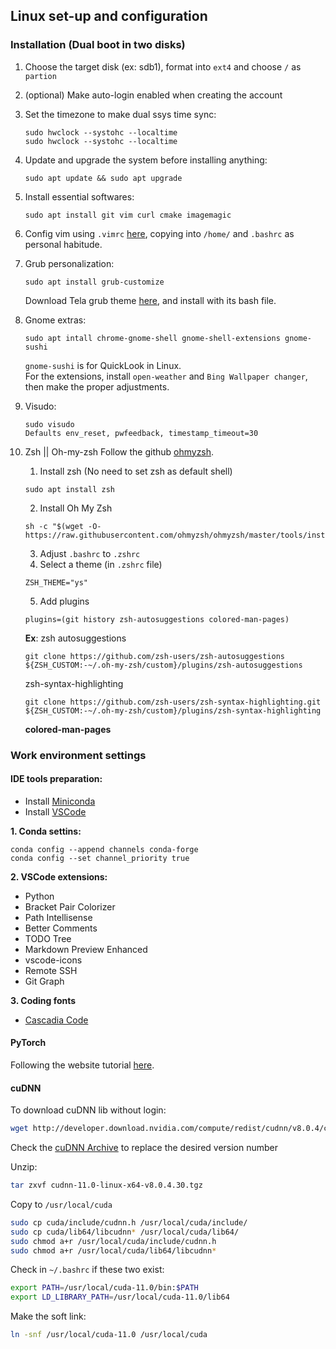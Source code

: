 ## Linux set-up and configuration

### Installation (Dual boot in two disks)
1. Choose the target disk (ex: sdb1), format into `ext4` and choose `/` as `partion`
2. (optional) Make auto-login enabled when creating the account
3. Set the timezone to make dual ssys time sync:
    ```
    sudo hwclock --systohc --localtime
    sudo hwclock --systohc --localtime
    ```
4. Update and upgrade the system before installing anything:
    ```
    sudo apt update && sudo apt upgrade
    ```
5. Install essential softwares:
    ```
    sudo apt install git vim curl cmake imagemagic
    ```
6. Config vim using `.vimrc` [here](https://github.com/Crescent-Saturn/Setting_Summary/blob/dev/.vimrc), copying into `/home/` and `.bashrc` as personal habitude.
7. Grub personalization:
    ```
    sudo apt install grub-customize
    ```
    Download Tela grub theme [here](https://www.gnome-look.org/p/1307852/), and install with its bash file.
8. Gnome extras:
    ```
    sudo apt intall chrome-gnome-shell gnome-shell-extensions gnome-sushi
    ```
    `gnome-sushi` is for QuickLook in Linux.    
    For the extensions, install `open-weather` and `Bing Wallpaper changer`, then make the proper adjustments.
9. Visudo:
    ```
    sudo visudo
    Defaults env_reset, pwfeedback, timestamp_timeout=30
    ```

10. Zsh || Oh-my-zsh
    Follow the github [ohmyzsh](https://github.com/ohmyzsh/ohmyzsh).
    1. Install zsh (No need to set zsh as default shell)
    ```
    sudo apt install zsh
    ```
    2. Install Oh My Zsh
    ```
    sh -c "$(wget -O- https://raw.githubusercontent.com/ohmyzsh/ohmyzsh/master/tools/install.sh)"
    ```
    3. Adjust `.bashrc` to `.zshrc`
    4. Select a theme (in `.zshrc` file)
    ```
    ZSH_THEME="ys"
    ```
    5. Add plugins
    ```
    plugins=(git history zsh-autosuggestions colored-man-pages)
    ```
    **Ex**: zsh autosuggestions
    ```
    git clone https://github.com/zsh-users/zsh-autosuggestions ${ZSH_CUSTOM:-~/.oh-my-zsh/custom}/plugins/zsh-autosuggestions
    ```
    zsh-syntax-highlighting
    ```
    git clone https://github.com/zsh-users/zsh-syntax-highlighting.git ${ZSH_CUSTOM:-~/.oh-my-zsh/custom}/plugins/zsh-syntax-highlighting
    ```
    **colored-man-pages**

### Work environment settings
#### IDE tools preparation:
- Install [Miniconda](https://docs.conda.io/en/latest/miniconda.html)   
- Install [VSCode](https://code.visualstudio.com/download)  

**1. Conda settins:**

```
conda config --append channels conda-forge
conda config --set channel_priority true
```

**2. VSCode extensions:**
 - Python
 - Bracket Pair Colorizer
 - Path Intellisense
 - Better Comments
 - TODO Tree
 - Markdown Preview Enhanced
 - vscode-icons
 - Remote SSH
 - Git Graph

**3. Coding fonts**
- [Cascadia Code](https://github.com/microsoft/cascadia-code)

#### PyTorch
Following the website tutorial [here](https://pytorch.org/get-started/locally/).

#### cuDNN
To download cuDNN lib without login:
```bash
wget http://developer.download.nvidia.com/compute/redist/cudnn/v8.0.4/cudnn-11.0-linux-x64-v8.0.4.30.tgz
```
Check the [cuDNN Archive](https://developer.nvidia.com/rdp/cudnn-archive) to replace the desired version number

Unzip:
```bash
tar zxvf cudnn-11.0-linux-x64-v8.0.4.30.tgz
```
Copy to `/usr/local/cuda`
```bash
sudo cp cuda/include/cudnn.h /usr/local/cuda/include/
sudo cp cuda/lib64/libcudnn* /usr/local/cuda/lib64/
sudo chmod a+r /usr/local/cuda/include/cudnn.h
sudo chmod a+r /usr/local/cuda/lib64/libcudnn*
```

Check in `~/.bashrc` if these two exist:
```bash
export PATH=/usr/local/cuda-11.0/bin:$PATH
export LD_LIBRARY_PATH=/usr/local/cuda-11.0/lib64
```
Make the soft link:
```bash
ln -snf /usr/local/cuda-11.0 /usr/local/cuda
```
